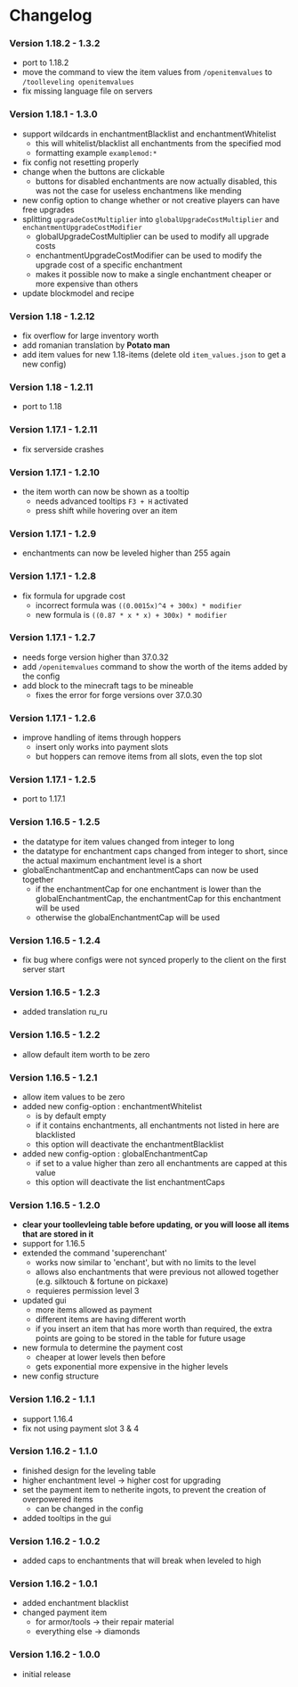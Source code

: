 # Changelog

### Version 1.18.2 - 1.3.2
 - port to 1.18.2
 - move the command to view the item values from `/openitemvalues` to `/toolleveling openitemvalues`
 - fix missing language file on servers

### Version 1.18.1 - 1.3.0
 - support wildcards in enchantmentBlacklist and enchantmentWhitelist
     - this will whitelist/blacklist all enchantments from the specified mod
     - formatting example `examplemod:*`
 - fix config not resetting properly
 - change when the buttons are clickable
     - buttons for disabled enchantments are now actually disabled, this was not the case for useless enchantmens like mending
 - new config option to change whether or not creative players can have free upgrades
 - splitting `upgradeCostMultiplier` into `globalUpgradeCostMultiplier` and `enchantmentUpgradeCostModifier`
     - globalUpgradeCostMultiplier can be used to modify all upgrade costs
     - enchantmentUpgradeCostModifier can be used to modify the upgrade cost of a specific enchantment
     - makes it possible now to make a single enchantment cheaper or more expensive than others
 - update blockmodel and recipe
 
### Version 1.18 - 1.2.12
 - fix overflow for large inventory worth
 - add romanian translation by **Potato man**
 - add item values for new 1.18-items (delete old `item_values.json` to get a new config)

### Version 1.18 - 1.2.11
 - port to 1.18

### Version 1.17.1 - 1.2.11
 - fix serverside crashes

### Version 1.17.1 - 1.2.10
 - the item worth can now be shown as a tooltip
 	- needs  advanced tooltips `F3 + H` activated
 	- press shift while hovering over an item

### Version 1.17.1 - 1.2.9
 - enchantments can now be leveled higher than 255 again

### Version 1.17.1 - 1.2.8
 - fix formula for upgrade cost
     - incorrect formula was `((0.0015x)^4 + 300x) * modifier`
     - new formula is `((0.87 * x * x) + 300x) * modifier`

### Version 1.17.1 - 1.2.7
 - needs forge version higher than 37.0.32
 - add `/openitemvalues` command to show the worth of the items added by the config
 - add block to the minecraft tags to be mineable
     - fixes the error for forge versions over 37.0.30

### Version 1.17.1 - 1.2.6
 - improve handling of items through hoppers
     - insert only works into payment slots
     - but hoppers can remove items from all slots, even the top slot

### Version 1.17.1 - 1.2.5
 - port to 1.17.1

### Version 1.16.5 - 1.2.5
 - the datatype for item values changed from integer to long
 - the datatype for enchantment caps changed from integer to short, since the actual maximum enchantment level is a short
 - globalEnchantmentCap and enchantmentCaps can now be used together
     - if the enchantmentCap for one enchantment is lower than the globalEnchantmentCap, the enchantmentCap for this enchantment will be used
     - otherwise the globalEnchantmentCap will be used

### Version 1.16.5 - 1.2.4
 - fix bug where configs were not synced properly to the client on the first server start

### Version 1.16.5 - 1.2.3
 - added translation ru_ru

### Version 1.16.5 - 1.2.2
 - allow default item worth to be zero

### Version 1.16.5 - 1.2.1
 - allow item values to be zero
 - added new config-option : enchantmentWhitelist
     - is by default empty
     - if it contains enchantments, all enchantments not listed in here are blacklisted
     - this option will deactivate the enchantmentBlacklist
 - added new config-option : globalEnchantmentCap
     - if set to a value higher than zero all enchantments are capped at this value
     - this option will deactivate the list enchantmentCaps

### Version 1.16.5 - 1.2.0
 - **clear your toollevleing table before updating, or you will loose all items that are stored in it**
 - support for 1.16.5
 - extended the command 'superenchant'
     - works now similar to 'enchant', but with no limits to the level
     - allows also enchantments that were previous not allowed together (e.g. silktouch & fortune on pickaxe)
     - requieres permission level 3
 - updated gui
     - more items allowed as payment
     - different items are having different worth
     - if you insert an item that has more worth than required, the extra points are going to be stored in the table for future usage
 - new formula to determine the payment cost
     - cheaper at lower levels then before
     - gets exponential more expensive in the higher levels
 - new config structure

### Version 1.16.2 - 1.1.1
 - support 1.16.4
 - fix not using payment slot 3 & 4

### Version 1.16.2 - 1.1.0
 - finished design for the leveling table
 - higher enchantment level -> higher cost for upgrading
 - set the payment item to netherite ingots, to prevent the creation of overpowered items
     - can be changed in the config
 - added tooltips in the gui

### Version 1.16.2 - 1.0.2
 - added caps to enchantments that will break when leveled to high

### Version 1.16.2 - 1.0.1
 - added enchantment blacklist
 - changed payment item
     - for armor/tools -> their repair material
     - everything else -> diamonds
     
### Version 1.16.2 - 1.0.0
 - initial release
